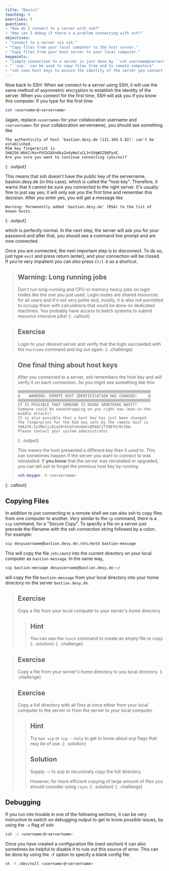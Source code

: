 ```yaml
---
title: "Basics"
teaching: 0
exercises: 0
questions:
- "How do I connect to a server with ssh?"
- "How can I debug if there's a problem connecting with ssh?"
objectives:
- "Connect to a server via ssh."
- "Copy files from your local computer to the host server."
- "Copy files from your host server to your local computer."
keypoints:
- "simple connection to a server is just done by ``ssh username@servername``"
- "``scp`` can be used to copy files from and to remote computers"
- "ssh uses host keys to ensure the identity of the server you connect to"
---
```

Now back to SSH: When we connect to a server using SSH, it will use the same
method of asymmetric encryption to establish the identity of the server. When you connect for the
first time, SSH will ask you if you know this computer. If you type for the first time

```bash
ssh <username>@<servername>
```

(again, replace ``<username>`` for your collaboration username and ``<servername>`` for your collaboration servername), you
should see something like

~~~
The authenticity of host 'bastion.desy.de (131.169.5.82)' can't be established.
RSA key fingerprint is SHA256:WbkI/Ko+FdCbIAVn6ky2odyWxCvCL3+5XqWSZQ6PynE.
Are you sure you want to continue connecting (yes/no)?
~~~
{: .output}

This means that ssh doesn't have the public key of the servername, bastion.desy.de (in this case), which is
called the "host key". Therefore, it warns that it cannot be sure you connected to the right server. It's
usually fine to just say yes; it will only ask you the first time and remember
this decision. After you enter yes, you will get a message like


~~~
Warning: Permanently added 'bastion.desy.de' (RSA) to the list of known hosts.
~~~
{: .output}

which is perfectly normal. In the next step, the server will ask you for your
password and after that, you should see a command line prompt and are
now connected.

Once you are connected, the next important step is to disconnect. To do so, just type
``exit`` and press return (enter), and your connection will be closed. If you're very
impatient you can also press ``Ctrl-D`` as a shortcut.

> ## Warning: Long running jobs
> Don't run long-running and CPU or memory heavy jobs on login nodes like
> the one you just used.
> Login nodes are shared
> resources for all users and it's not very polite and, mostly, it is also not
> permitted to occupy them with calculations that could be done on dedicated
> machines.
> You probably have access to batch systems to submit resource intensive jobs!
{: .callout}

> ## Exercise
> Login to your desired server and verify that the login succeeded with the
> ``hostname`` command and log out again.
{: .challenge}

> ## One final thing about host keys
> After you connected to a server, ssh
> remembers the host key and will verify it on each connection. So you might
> see something like this:
>
> ~~~
> @@@@@@@@@@@@@@@@@@@@@@@@@@@@@@@@@@@@@@@@@@@@@@@@@@@@@@@@@@@
> @    WARNING: REMOTE HOST IDENTIFICATION HAS CHANGED!     @
> @@@@@@@@@@@@@@@@@@@@@@@@@@@@@@@@@@@@@@@@@@@@@@@@@@@@@@@@@@@
> IT IS POSSIBLE THAT SOMEONE IS DOING SOMETHING NASTY!
> Someone could be eavesdropping on you right now (man-in-the-middle attack)!
> It is also possible that a host key has just been changed.
> The fingerprint for the RSA key sent by the remote host is
> SHA256:zyIMwlji8jqtD+UuSFuknQmevQPAUCiT39BfH/NrIbA.
> Please contact your system administrator.
> ~~~
> {: .output}
>
> This means the host presented a different key than it used to. This can
> sometimes happen if the server you want to connect to was reinstalled. If
> **you know** that the server was reinstalled or upgraded, you can tell ssh to
> forget the previous host key by running
> ```bash
> ssh-keygen -R <servername>
> ```
{: .callout}


## Copying Files

In addition to just connecting to a remote shell we can also ssh to copy files
from one computer to another. Very similar to the ``cp`` command, there is a
``scp`` command, for a "Secure Copy". To specify a file on a server just precede
the filename with the ssh connection string followed by a colon. For example:

```bash
scp desyusername@bastion.desy.de:/etc/motd bastion-message
```

This will copy the file ``/etc/motd`` into the current directory on your local computer as ``bastion-message``. In the same way,

```bash
scp bastion-message desyusername@bastion.desy.de:~/
```

will copy the file ``bastion-message`` from your local directory into your home
directory on the server ``bastion.desy.de``.


> ## Exercise
> Copy a file from your local computer to your server's home directory
> > ## Hint
> > You can use the ``touch`` command to create an empty file to copy.
> {: .solution}
{: .challenge}

> ## Exercise
> Copy a file from your server's home directory to you local
> directory.
{: .challenge}

> ## Exercise
> Copy a full directory with all files at once either from your local computer to the server or from the server to your local computer.
> > ## Hint
> > Try `man scp` or `scp --help` to get to know about scp flags that may be of use.
> {: .solution}
> > ## Solution
> > Supply ``-r`` to scp to recursively copy the full directory.
> >
> > However, for more efficient copying of large amount of files you should consider
> > using ``rsync``
> {: .solution}
{: .challenge}

## Debugging


If you run into trouble in one of the following sections, it can be very
instructive to switch on debugging output to get to know possible issues, by using the ``-v`` flag of ssh:

```bash
ssh -v <username>@<servername>
```

Once you have created a configuration file (next section) it can also sometimes
be helpful to disable it to rule out this source of error. This can be done
by using the `-F` option to specify a blank config file:

```bash
sh -F /dev/null <username>@<servername>
```
